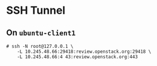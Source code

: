 # SSH Tunnel


## On `ubuntu-client1`

```console
# ssh -N root@127.0.0.1 \
    -L 10.245.48.66:29418:review.openstack.org:29418 \
    -L 10.245.48.66:4 43:review.openstack.org:443
```
